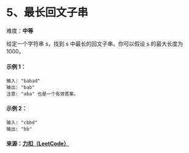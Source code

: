 # 5、最长回文子串   

难度：**中等**  

给定一个字符串 s，找到 s 中最长的回文子串。你可以假设 s 的最大长度为 1000。

#### 示例 1：

    输入: "babad"
    输出: "bab"
    注意: "aba" 也是一个有效答案。

#### 示例 2：

    输入: "cbbd"
    输出: "bb"

#### 来源：[力扣（LeetCode）](https://leetcode-cn.com/problems/longest-palindromic-substring)
